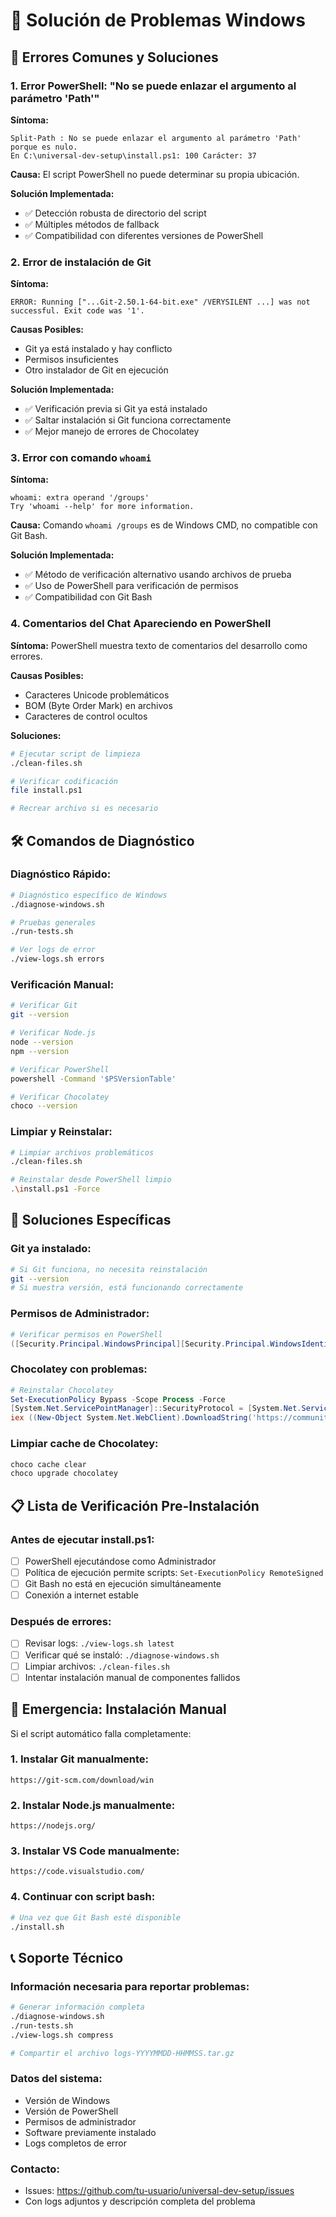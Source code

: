 # 🐛 Solución de Problemas Windows

## 🔴 **Errores Comunes y Soluciones**

### **1. Error PowerShell: "No se puede enlazar el argumento al parámetro 'Path'"**

**Síntoma:**
```
Split-Path : No se puede enlazar el argumento al parámetro 'Path' porque es nulo.
En C:\universal-dev-setup\install.ps1: 100 Carácter: 37
```

**Causa:** El script PowerShell no puede determinar su propia ubicación.

**Solución Implementada:**
- ✅ Detección robusta de directorio del script
- ✅ Múltiples métodos de fallback
- ✅ Compatibilidad con diferentes versiones de PowerShell

### **2. Error de instalación de Git**

**Síntoma:**
```
ERROR: Running ["...Git-2.50.1-64-bit.exe" /VERYSILENT ...] was not successful. Exit code was '1'.
```

**Causas Posibles:**
- Git ya está instalado y hay conflicto
- Permisos insuficientes
- Otro instalador de Git en ejecución

**Solución Implementada:**
- ✅ Verificación previa si Git ya está instalado
- ✅ Saltar instalación si Git funciona correctamente
- ✅ Mejor manejo de errores de Chocolatey

### **3. Error con comando `whoami`**

**Síntoma:**
```
whoami: extra operand '/groups'
Try 'whoami --help' for more information.
```

**Causa:** Comando `whoami /groups` es de Windows CMD, no compatible con Git Bash.

**Solución Implementada:**
- ✅ Método de verificación alternativo usando archivos de prueba
- ✅ Uso de PowerShell para verificación de permisos
- ✅ Compatibilidad con Git Bash

### **4. Comentarios del Chat Apareciendo en PowerShell**

**Síntoma:** PowerShell muestra texto de comentarios del desarrollo como errores.

**Causas Posibles:**
- Caracteres Unicode problemáticos
- BOM (Byte Order Mark) en archivos
- Caracteres de control ocultos

**Soluciones:**
```bash
# Ejecutar script de limpieza
./clean-files.sh

# Verificar codificación
file install.ps1

# Recrear archivo si es necesario
```

## 🛠️ **Comandos de Diagnóstico**

### **Diagnóstico Rápido:**
```bash
# Diagnóstico específico de Windows
./diagnose-windows.sh

# Pruebas generales
./run-tests.sh

# Ver logs de error
./view-logs.sh errors
```

### **Verificación Manual:**
```bash
# Verificar Git
git --version

# Verificar Node.js
node --version
npm --version

# Verificar PowerShell
powershell -Command '$PSVersionTable'

# Verificar Chocolatey
choco --version
```

### **Limpiar y Reinstalar:**
```bash
# Limpiar archivos problemáticos
./clean-files.sh

# Reinstalar desde PowerShell limpio
.\install.ps1 -Force
```

## 🔧 **Soluciones Específicas**

### **Git ya instalado:**
```bash
# Si Git funciona, no necesita reinstalación
git --version
# Si muestra versión, está funcionando correctamente
```

### **Permisos de Administrador:**
```powershell
# Verificar permisos en PowerShell
([Security.Principal.WindowsPrincipal][Security.Principal.WindowsIdentity]::GetCurrent()).IsInRole([Security.Principal.WindowsBuiltInRole]::Administrator)
```

### **Chocolatey con problemas:**
```powershell
# Reinstalar Chocolatey
Set-ExecutionPolicy Bypass -Scope Process -Force
[System.Net.ServicePointManager]::SecurityProtocol = [System.Net.ServicePointManager]::SecurityProtocol -bor 3072
iex ((New-Object System.Net.WebClient).DownloadString('https://community.chocolatey.org/install.ps1'))
```

### **Limpiar cache de Chocolatey:**
```cmd
choco cache clear
choco upgrade chocolatey
```

## 📋 **Lista de Verificación Pre-Instalación**

### **Antes de ejecutar install.ps1:**
- [ ] PowerShell ejecutándose como Administrador
- [ ] Política de ejecución permite scripts: `Set-ExecutionPolicy RemoteSigned`
- [ ] Git Bash no está en ejecución simultáneamente
- [ ] Conexión a internet estable

### **Después de errores:**
- [ ] Revisar logs: `./view-logs.sh latest`
- [ ] Verificar qué se instaló: `./diagnose-windows.sh`
- [ ] Limpiar archivos: `./clean-files.sh`
- [ ] Intentar instalación manual de componentes fallidos

## 🚨 **Emergencia: Instalación Manual**

Si el script automático falla completamente:

### **1. Instalar Git manualmente:**
```
https://git-scm.com/download/win
```

### **2. Instalar Node.js manualmente:**
```
https://nodejs.org/
```

### **3. Instalar VS Code manualmente:**
```
https://code.visualstudio.com/
```

### **4. Continuar con script bash:**
```bash
# Una vez que Git Bash esté disponible
./install.sh
```

## 📞 **Soporte Técnico**

### **Información necesaria para reportar problemas:**
```bash
# Generar información completa
./diagnose-windows.sh
./run-tests.sh
./view-logs.sh compress

# Compartir el archivo logs-YYYYMMDD-HHMMSS.tar.gz
```

### **Datos del sistema:**
- Versión de Windows
- Versión de PowerShell
- Permisos de administrador
- Software previamente instalado
- Logs completos de error

### **Contacto:**
- Issues: https://github.com/tu-usuario/universal-dev-setup/issues
- Con logs adjuntos y descripción completa del problema
